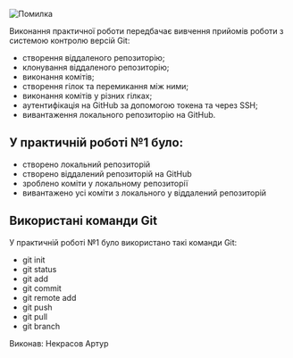 ![Помилка](https://media.ztu.edu.ua/wp-content/uploads/2020/02/Group-6-1-1536x465.png)

Виконання практичної роботи передбачає вивчення прийомів роботи з системою контролю версій Git:
- створення віддаленого репозиторію;
- клонування віддаленого репозиторію;
- виконання комітів;
- створення гілок та перемикання між ними;
- виконання комітів у різних гілках;
- аутентифікація на GitHub за допомогою токена та через SSH;
- вивантаження локального репозиторію на GitHub.

## У практичній роботі №1 було:
- створено локальний репозиторій
- створено віддалений репозиторій на GitHub
- зроблено коміти у локальному репозиторії
- вивантажено усі коміти з локального у віддалений репозиторій


## Використані команди Git
У практичній роботі №1 було використано такі команди Git:
- git init
- git status
- git add
- git commit
- git remote add
- git push
- git pull
- git branch

Виконав: Некрасов Артур
